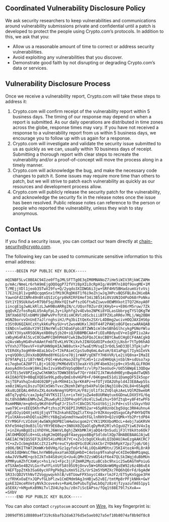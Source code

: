 ## Coordinated Vulnerability Disclosure Policy
We ask security researchers to keep vulnerabilities and communications around vulnerability submissions private and confidential until a patch is developed to protect the people using Crypto.com’s protocols. In addition to this, we ask that you:

- Allow us a reasonable amount of time to correct or address security vulnerabilities.
- Avoid exploiting any vulnerabilities that you discover.
- Demonstrate good faith by not disrupting or degrading Crypto.com’s data or services.

## Vulnerability Disclosure Process
Once we receive a vulnerability report, Crypto.com will take these steps to address it:

1. Crypto.com will confirm receipt of the vulnerability report within 5 business days. The timing of our response may depend on when a report is submitted. As our daily operations are distributed in time zones across the globe, response times may vary. If you have not received a response to a vulnerability report from us within 5 business days, we encourage you to follow up with us again for a response.
2. Crypto.com will investigate and validate the security issue submitted to us as quickly as we can, usually within 10 business days of receipt. Submitting a thorough report with clear steps to recreate the vulnerability and/or a proof-of-concept will move the process along in a timely manner.
3. Crypto.com will acknowledge the bug, and make the necessary code changes to patch it. Some issues may require more time than others to patch, but we will strive to patch each vulnerability as quickly as our resources and development process allow.
4. Crypto.com will publicly release the security patch for the vulnerability, and acknowledge the security fix in the release notes once the issue has been resolved. Public release notes can reference to the person or people who reported the vulnerability, unless they wish to stay anonymous.

## Contact Us
If you find a security issue, you can contact our team directly at [chain-security@crypto.com](mailto:chain-security@crypto.com).

The following key can be used to communicate sensitive information to this email address:

```
-----BEGIN PGP PUBLIC KEY BLOCK-----

mQINBF5LvC0BEAC94Ize0fTgJMLSFTTg0E3qIM0MNANoZ7iHe5iWIV3RjkWCZAMm
p/mAc/NmeLr6rhA9mEjgOQOqgP72fVYz8pXILOcRpHIg/AV8M7n18Qf9ovgME+1M
T/MEjjVDl1jeob35TwV29fu+Q/2yqdo3XIDWG6i3jw+SRF4HV5BHadzumVztvVsj
l7E2nLDl1vgmRQcqqmSnx1fMi9CRqDK6T1f6i9eZnjwJqJHPcvBQSFBL8x2HieBA
YawnGFd2ZAMn49nBtsQSIzCgrp0kRIRFEHef34i3B514i0VzUNIO4PoD68rPoNku
SVt1YI9SUkXwS+RT9bF5qiRHxYQItwPfszOGftwbZiwuv0EWMXkotITQ72KoyA0F
iincgE1gJwALkRlzLJwH9BoARRgIN/c/UQsnT0ZurdXjKHyb+v+E06rM5ruw/7Zk
gqQvKZzfosRq4LU5nAyFpLJy+iXphfg2v4Evbo2NPKi8YOLasGbbrpgTYSlQKgTW
1NfXm6O7QlnbNMVjBWPwVPnfUt8isHCRVlz0ScbiiiBTPZXLoRR6v7MLj/Wq20BH
HGNZ6orvvOnUnE7aJlrnghsiHJ/Pq3biItQeXx2SXrL4DBmg2wcivHOQJAX1HS6p
z3St0U6QZAXCzXtykkKuPkySU+vt2wseWUKxlJKOT44F2PAWjo8GFQescwARAQAB
tENDcnlwdG8uY29tIENoYWluIChDaGFpbiBTZWN1cml0eSBhbGlhcykgPGNoYWlu
LXNlY3VyaXR5QGNyeXB0by5jb20+iQJUBBMBCAA+FiEEuRBdyxEV+eIqDPIiu2Av
sWbyHG4FAl5LvC0CGwMFCQHhM4AFCwkIBwIGFQoJCAsCBBYCAwECHgECF4AACgkQ
u2AvsWbyHG4hvhAAmtFmbTEvKLHV7KiXvhJINVGGdOIPxdeX3jLNsbr7tTp96hAO
VfVxhJ7TOevVF+VaPUHN9pHIAJW88utk+2fwaEtMVsqI3rOdLSmD33Dl3TpkjuPr
VIERdXy3ogHhN+AEaLbGvI+TJkPAieCCpsSu0q6mL4wtuH/E41aPqpl7IykGIeVk
y+qVQO0cLDVxXoBQRRmd8YKGiGre78j1rWAP/gENTY7H6VVR/Le2iVQ8na+IMaIE
Q79fAPq11/1B7rNHI/FQl+Wv6zHaoJd7gfYLHS+1czvEHHUqkjnSblN+sdUso7xp
ei7egboCAZ0P7lLBj+10JQjPKM6dVEV33eaXrX5iMF4bm92ojp9+cX5nRLGLFROH
AaoyAdXn5oxWj8Hs2AxIzva9bd5VpSqOBmfz/vlPp73eoUud+/Ud55BWpE13QDqw
GY37Ei5eV8PZxq2wChKNKSsTDWW3E6Swf7QrrVd47IJkTWu6dH0EynBwpAdTwQN5
4kIOAOfE9+0BqEXQEGe99LpdbyQmEs0vHGP8+F/04KqmeE51di1DamgQF5Ik5opr
3sjTEPaVhqIn4U4G92BPjyArMXH41s3prKK4Pz+efOTjVOA2Uhpld4J3E8Awp5Ss
xm8z1NGynLDszuTQXCm5WsTvxcZNzmhIWYgzb4XPalQe1Nq31U8v26L84+65Ag0E
Xku8LQEQAL4HhXxZXL4oXeNnmgYGPDYLH/F8zjUl1f3cZVQlqkzAeLVQlMZ6webR
aBTq7yqhG/caxJp4gT4VTKSIIlLn+ixTmVjuZw4e8UURWqtux6GDnwLDXX5YG/6q
bLt8hddWNsENMvZwLZRuw6yR12ZOP4vp9fu9z4lLSwEzhu+59fZtqb+y8F4twPFb
RsmHMNH/m+q0nSy9KdYdnPbqFJrISsTrC8kCDS7GsUtbSjjJcPd+csStsSkyvYbU
swoT9Cx+sEEQ5KhrPwFtzhszCPC6EPIJhMO52ar+65pR0znbCbg5Uqc3RH4uhnu4
vgEzDJyiQ4XjeXGjEjqVTT6Znkah8ZQqZlzTXnpJr0ZK4oyeQSxgoCAyP4HYbQTN
P1ulKAkvo4hDQlua2MYcY6Bq2aGnmdYnwaOtFGLlnRHYO+QJzVQMk+Yb2PrtdP84
CYrM9GFrLVIdsHj4wSWXg9OPBIlmHwUucgom2rCYK11MXXboMOcL+4ebj7aGKRVH
KhFe5H4qS9oB3ilO/YRY9E68wz+3N0UX0ZQaOlqDyMnR2RlvhIguUZYiw63V4xIq
j+inZ4ymBgUIsiVhDYHLJ6WnVL0ghjZWXbMKlHjaDQ4rDn5udijF3lY8kXto6Ok7
iNlOHMDQQ5i0+nGLs6gKJmQ05pg8f4aeyppo8BqFSdldolXQp78HABEBAAGJAjwE
GAEIACYWIQS5EF3LERX54ioM8iK7YC+xZvIcbgUCXku8LQIbDAUJAeEzgAAKCRC7
YC+xZvIcbmgkEACcZt21xP6reuCYy6nQYGcEUKikkCbrZYQk6RpkY2pz7jq6/G6j
z0O6/BKIThW72KmWKrb0VHg/Gz1gyfoGrkf4LiOQsAbMOtn/J5KI4tozA+RL8rA9
n616IdQHWsCfNeLhnYWB6ymxaYam3QEpHbD+C4oSsp9TnahqFeC4IDeOBmM1qmqL
eAwJVV9wME+qcbI2kTx84S8sHjG+Uu4LQMn3ZzsWOS4zF6e47QLSkIWqjduBbMUn
XPMRyuAZhfCXmKyc+hs1/e1+Fpc3jjFZmHR2MyzLuBCsbc9hxic2SwOAGTmPoiuG
eTSXAm5e4B2VLGxrFwYFLnVUf5At05U9jOnvv5W+GROdAnW6MgsEW92z6z4B6vE4
V4EFTppZtKb3Sa60ycXFPgPk0g2uXmV5i2S/UrS2m5YbMZXc7RQ6hQOrFd/6gAdW
SR33cQD2VthNvTZVogywqvkhlB/v8TUowFPXSoycC48xrlmJF2/ET5yKnSgpe3FH
czfRhKxOaEYxJQPvfGLbPlzw1CmEMdm9AgJnHBjw52vBI/tmtMp8rPFjkNHk+GwY
gakE32mceRVetyNVk3cove4vs+RaHLOePubuTg5wLbOq7z8z4jfzyazufA651py1
a5E0X/+kMgxKxB9NiTvlZU4Lhp3u/z8n7iScEAPso/fQq1t88E79l7sXvA==
=SXbV
-----END PGP PUBLIC KEY BLOCK-----
```

You can also contact `cryptocom` account on [Wire](https://wire.com/), its key fingerprint is:

```
2009df951d8880a4f319c6bafb2da6376d5e5aeb927a5ef10b8074af8b9df8c8
```
